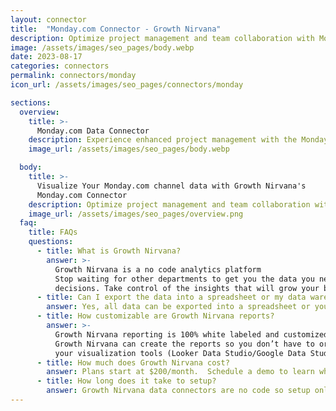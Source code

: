 ```yaml
---
layout: connector
title:  "Monday.com Connector - Growth Nirvana"
description: Optimize project management and team collaboration with Monday.com, your go-to solution for tracking tasks, managing deadlines, sharing files, and staying organized.
image: /assets/images/seo_pages/body.webp
date: 2023-08-17
categories: connectors
permalink: connectors/monday
icon_url: /assets/images/seo_pages/connectors/monday

sections:
  overview:
    title: >-
      Monday.com Data Connector
    description: Experience enhanced project management with the Monday.com connector. Streamline your workflows, collaborate seamlessly with your team, and stay organized with powerful features including task tracking, deadline management, file sharing, and more.
    image_url: /assets/images/seo_pages/body.webp

  body:
    title: >-
      Visualize Your Monday.com channel data with Growth Nirvana's
      Monday.com Connector
    description: Optimize project management and team collaboration with Monday.com, your go-to solution for tracking tasks, managing deadlines, sharing files, and staying organized.
    image_url: /assets/images/seo_pages/overview.png
  faq:
    title: FAQs
    questions:
      - title: What is Growth Nirvana?
        answer: >-
          Growth Nirvana is a no code analytics platform 
          Stop waiting for other departments to get you the data you need to make critical business 
          decisions. Take control of the insights that will grow your business.
      - title: Can I export the data into a spreadsheet or my data warehouse?
        answer: Yes, all data can be exported into a spreadsheet or your data warehouse (Google BigQuery, AWS, Snowflake, Azure, etc)
      - title: How customizable are Growth Nirvana reports?
        answer: >-
          Growth Nirvana reporting is 100% white labeled and customized to your specifications.
          Growth Nirvana can create the reports so you don’t have to or you can connect
          your visualization tools (Looker Data Studio/Google Data Studio, Tableau, PowerBI, etc) to Growth Nirvana.
      - title: How much does Growth Nirvana cost?
        answer: Plans start at $200/month.  Schedule a demo to learn what plan is best for you.
      - title: How long does it take to setup?
        answer: Growth Nirvana data connectors are no code so setup only requires a few clicks.
---
```

